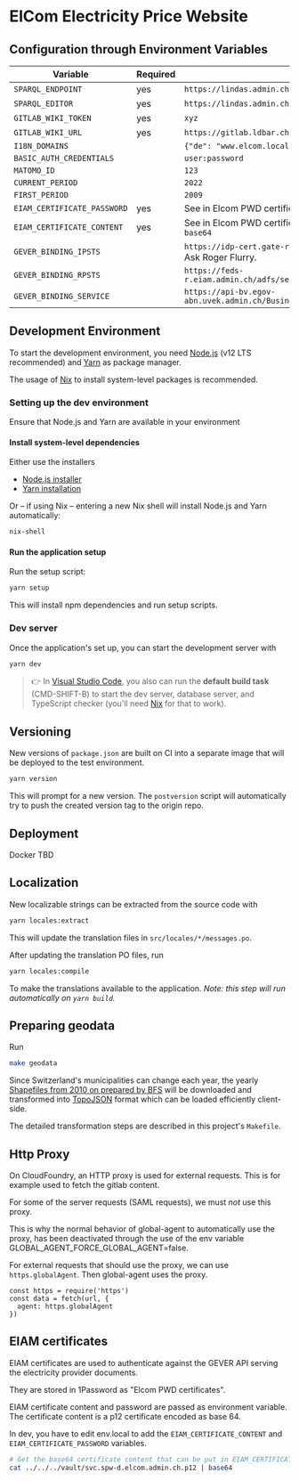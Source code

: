 # ElCom Electricity Price Website

## Configuration through Environment Variables

| Variable                    | Required | Example Value                                                                                    |
| --------------------------- | -------- | ------------------------------------------------------------------------------------------------ |
| `SPARQL_ENDPOINT`           | yes      | `https://lindas.admin.ch/query`                                                                  |
| `SPARQL_EDITOR`             | yes      | `https://lindas.admin.ch/sparql`                                                                 |
| `GITLAB_WIKI_TOKEN`         | yes      | `xyz`                                                                                            |
| `GITLAB_WIKI_URL`           | yes      | `https://gitlab.ldbar.ch/api/v4/projects/9999/wikis`                                             |
| `I18N_DOMAINS`              |          | `{"de": "www.elcom.local", "fr": "fr.elcom.local", "it": "it.elcom.local"}`                      |
| `BASIC_AUTH_CREDENTIALS`    |          | `user:password`                                                                                  |
| `MATOMO_ID`                 |          | `123`                                                                                            |
| `CURRENT_PERIOD`            |          | `2022`                                                                                           |
| `FIRST_PERIOD`              |          | `2009`                                                                                           |
| `EIAM_CERTIFICATE_PASSWORD` | yes      | See in Elcom PWD certificates in 1Password                                                       |
| `EIAM_CERTIFICATE_CONTENT`  | yes      | See in Elcom PWD certificates in 1Password. Result of `cat certificate.p12 \| base64`            |
| `GEVER_BINDING_IPSTS`       |          | `https://idp-cert.gate-r.eiam.admin.ch/auth/sts/v14/certificatetransport`. Ask Roger Flurry.     |
| `GEVER_BINDING_RPSTS`       |          | `https://feds-r.eiam.admin.ch/adfs/services/trust/13/issuedtokenmixedsymmetricbasic256`          |
| `GEVER_BINDING_SERVICE`     |          | `https://api-bv.egov-abn.uvek.admin.ch/BusinessManagement/GeverService/GeverServiceAdvanced.svc` |

## Development Environment

To start the development environment, you need [Node.js](https://nodejs.org/en/) (v12 LTS recommended) and [Yarn](https://classic.yarnpkg.com/lang/en/) as package manager.

The usage of [Nix](https://nixos.org) to install system-level packages is recommended.

### Setting up the dev environment

Ensure that Node.js and Yarn are available in your environment

#### Install system-level dependencies

Either use the installers

- [Node.js installer](https://nodejs.org/en/)
- [Yarn installation](https://classic.yarnpkg.com/en/docs/install)

Or – if using Nix – entering a new Nix shell will install Node.js and Yarn automatically:

```sh
nix-shell
```

#### Run the application setup

Run the setup script:

```sh
yarn setup
```

This will install npm dependencies and run setup scripts.

### Dev server

Once the application's set up, you can start the development server with

```sh
yarn dev
```

> 👉 In [Visual Studio Code](https://code.visualstudio.com/), you also can run the **default build task** (CMD-SHIFT-B) to start the dev server, database server, and TypeScript checker (you'll need [Nix](https://nixos.org) for that to work).

## Versioning

New versions of `package.json` are built on CI into a separate image that will be deployed to the test environment.

```sh
yarn version
```

This will prompt for a new version. The `postversion` script will automatically try to push the created version tag to the origin repo.

## Deployment

Docker TBD

## Localization

New localizable strings can be extracted from the source code with

```sh
yarn locales:extract
```

This will update the translation files in `src/locales/*/messages.po`.

After updating the translation PO files, run

```sh
yarn locales:compile
```

To make the translations available to the application. _Note: this step will run automatically on `yarn build`._

## Preparing geodata

Run

```sh
make geodata
```

Since Switzerland's municipalities can change each year, the yearly [Shapefiles from 2010 on prepared by BFS](https://www.bfs.admin.ch/bfs/de/home/dienstleistungen/geostat/geodaten-bundesstatistik/administrative-grenzen/generalisierte-gemeindegrenzen.html) will be downloaded and transformed into [TopoJSON](https://github.com/topojson/topojson) format which can be loaded efficiently client-side.

The detailed transformation steps are described in this project's `Makefile`.

## Http Proxy

On CloudFoundry, an HTTP proxy is used for external requests. This is for example used to fetch
the gitlab content.

For some of the server requests (SAML requests), we must _not_ use this proxy.

This is why the normal behavior of global-agent to
automatically use the proxy, has been deactivated
through the use of the env variable GLOBAL_AGENT_FORCE_GLOBAL_AGENT=false.

For external requests that should use the proxy,
we can use `https.globalAgent`. Then global-agent
uses the proxy.

```
const https = require('https')
const data = fetch(url, {
  agent: https.globalAgent
})
```

## EIAM certificates

EIAM certificates are used to authenticate against the GEVER API serving
the electricity provider documents.

They are stored in 1Password as "Elcom PWD certificates".

EIAM certificate content and password are passed as environment variable.
The certificate content is a p12 certificate encoded as base 64.

In dev, you have to edit env.local to add the `EIAM_CERTIFICATE_CONTENT` and `EIAM_CERTIFICATE_PASSWORD` variables.

```bash
# Get the base64 certificate content that can be put in EIAM_CERTIFICATE_CONTENT
cat ../../../vault/svc.spw-d.elcom.admin.ch.p12 | base64
```
